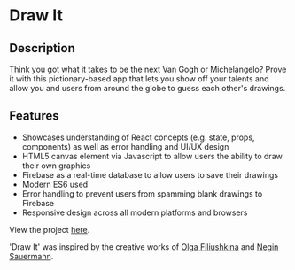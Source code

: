 # Draw It

## Description
Think you got what it takes to be the next Van Gogh or Michelangelo? Prove it with this pictionary-based app that lets you show off your talents and allow you and users from around the globe to guess each other's drawings.

## Features
-   Showcases understanding of React concepts (e.g. state, props, components) as well as error handling and UI/UX design
-   HTML5 canvas element via Javascript to allow users the ability to draw their own graphics
-   Firebase as a real-time database to allow users to save their drawings
-   Modern ES6 used 
-   Error handling to prevent users from spamming blank drawings to Firebase
-   Responsive design across all modern platforms and browsers

View the project <a href="https://annajliang.github.io/drawIt/">here</a>.

'Draw It' was inspired by the creative works of [Olga Filiushkina](https://github.com/Olcatsy/analog) and [Negin Sauermann](https://github.com/nuggetsnegin/negin-sauermann-beyond-bootcamp).
